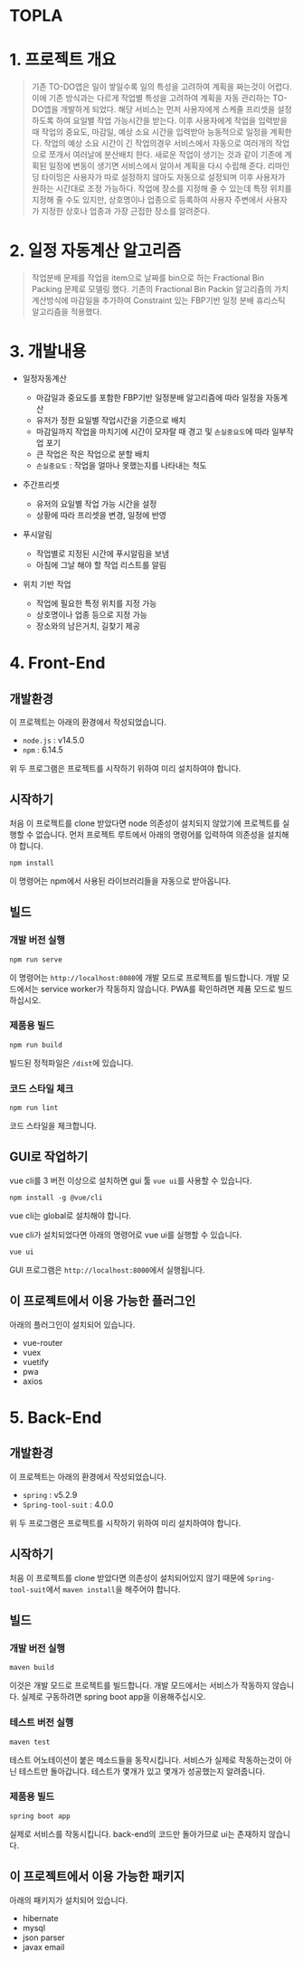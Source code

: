 # TOPLA
# 1. 프로젝트 개요
>기존 TO-DO앱은 일이 쌓일수록 일의 특성을 고려하여 계획을 짜는것이 어렵다. 이에 기존 방식과는 다르게 작업별 특성을 고려하여 계획을 자동 관리하는 TO-DO앱을 개발하게 되었다.
>해당 서비스는 먼저 사용자에게 스케줄 프리셋을 설정하도록 하여 요일별 작업 가능시간을 받는다. 이후 사용자에게 작업을 입력받을때 작업의 중요도, 마감일, 예상 소요 시간을 입력받아 능동적으로 일정을 계획한다.
>작업의 예상 소요 시간이 긴 작업의경우 서비스에서 자동으로 여러개의 작업으로 쪼개서 여러날에 분산배치 한다.
>새로운 작업이 생기는 것과 같이 기존에 계획된 일정에 변동이 생기면 서비스에서 알아서 계획을 다시 수립해 준다.
>리마인딩 타이밍은 사용자가 따로 설정하지 않아도 자동으로 설정되며 이후 사용자가 원하는 시간대로 조정 가능하다.
>작업에 장소를 지정해 줄 수 있는데 특정 위치를 지정해 줄 수도 있지만, 상호명이나 업종으로 등록하여 사용자 주변에서 사용자가 지정한 상호나 업종과 가장 근접한 장소를 알려준다.

# 2. 일정 자동계산 알고리즘
>작업분배 문제를 작업을 item으로 날짜를 bin으로 하는 Fractional Bin Packing 문제로 모델링 했다.
>기존의 Fractional Bin Packin 알고리즘의 가치계산방식에 마감일을 추가하여 Constraint 있는 FBP기반 일정 분배 휴리스틱 알고리즘을 적용했다.

# 3. 개발내용
+ 일정자동계산
  + 마감일과 중요도를 포함한 FBP기반 일정분배 알고리즘에 따라 일정을 자동계산
  + 유저가 정한 요일별 작업시간을 기준으로 배치
  + 마감일까지 작업을 마치기에 시간이 모자랄 때 경고 및 `손실중요도`에 따라 일부작업 포기
  + 큰 작업은 작은 작업으로 분할 배치
  + `손실중요도` : 작업을 얼마나 못했는지를 나타내는 척도

+ 주간프리셋
  + 유저의 요일별 작업 가능 시간을 설정
  + 상황에 따라 프리셋을 변경, 일정에 반영

+ 푸시알림
  + 작업별로 지정된 시간에 푸시알림을 보냄
  + 아침에 그날 해야 할 작업 리스트를 알림

+ 위치 기반 작업
  + 작업에 필요한 특정 위치를 지정 가능
  + 상호명이나 업종 등으로 지정 가능
  + 장소와의 남은거치, 길찾기 제공

# 4. Front-End
## 개발환경
이 프로젝트는 아래의 환경에서 작성되었습니다.
- `node.js` : v14.5.0
- `npm` : 6.14.5

위 두 프로그램은 프로젝트를 시작하기 위하여 미리 설치하여야 합니다.

## 시작하기
처음 이 프로젝트를 clone 받았다면 node 의존성이 설치되지 않았기에 프로젝트를 실행할 수 없습니다.
먼저 프로젝트 루트에서 아래의 명령어를 입력하여 의존성을 설치해야 합니다.
```
npm install
```
이 명령어는 npm에서 사용된 라이브러리들을 자동으로 받아옵니다.

## 빌드

### 개발 버전 실행
```
npm run serve
```
이 명령어는 `http://localhost:8080`에 개발 모드로 프로젝트를 빌드합니다.
개발 모드에서는 service worker가 작동하지 않습니다. PWA를 확인하려면 제품 모드로 빌드하십시오.

### 제품용 빌드
```
npm run build
```
빌드된 정적파일은 `/dist`에 있습니다.

### 코드 스타일 체크
```
npm run lint
```
코드 스타일을 체크합니다.

## GUI로 작업하기
vue cli를 3 버전 이상으로 설치하면 gui 툴 `vue ui`를 사용할 수 있습니다.
```
npm install -g @vue/cli
```
vue cli는 global로 설치해야 합니다.

vue cli가 설치되었다면 아래의 명령어로 vue ui를 실행할 수 있습니다.
```
vue ui
```
GUI 프로그램은 `http://localhost:8000`에서 실행됩니다.

## 이 프로젝트에서 이용 가능한 플러그인
아래의 플러그인이 설치되어 있습니다.
- vue-router
- vuex
- vuetify
- pwa
- axios

# 5. Back-End
## 개발환경
이 프로젝트는 아래의 환경에서 작성되었습니다.
- `spring` : v5.2.9
- `Spring-tool-suit` : 4.0.0

위 두 프로그램은 프로젝트를 시작하기 위하여 미리 설치하여야 합니다.

## 시작하기
처음 이 프로젝트를 clone 받았다면 의존성이 설치되어있지 않기 때문에 `Spring-tool-suit`에서 `maven install`을 해주어야 합니다.

## 빌드

### 개발 버전 실행
```
maven build
```
이것은 개발 모드로 프로젝트를 빌드합니다.
개발 모드에서는 서비스가 작동하지 않습니다. 실제로 구동하려면 spring boot app을 이용해주십시오.

### 테스트 버전 실행
```
maven test
```
테스트 어노테이션이 붙은 메소드들을 동작시킵니다. 서비스가 실제로 작동하는것이 아닌 테스트만 돌아갑니다.
테스트가 몇개가 있고 몇개가 성공했는지 알려줍니다.

### 제품용 빌드
```
spring boot app
```
실제로 서비스를 작동시킵니다.
back-end의 코드만 돌아가므로 ui는 존재하지 않습니다.

## 이 프로젝트에서 이용 가능한 패키지
아래의 패키지가 설치되어 있습니다.
- hibernate
- mysql
- json parser
- javax email